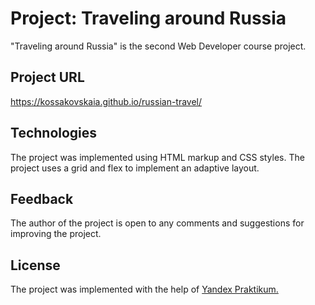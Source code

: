 # Project: Traveling around Russia

"Traveling around Russia" is the second Web Developer course project.

## Project URL
https://kossakovskaia.github.io/russian-travel/
## Technologies

The project was implemented using HTML markup and CSS styles.
The project uses a grid and flex to implement an adaptive layout.

## Feedback
The author of the project is open to any comments and suggestions for improving the project.

## License
The project was implemented with the help of [Yandex Praktikum.](https://practicum.yandex.ru/web-plus/)
